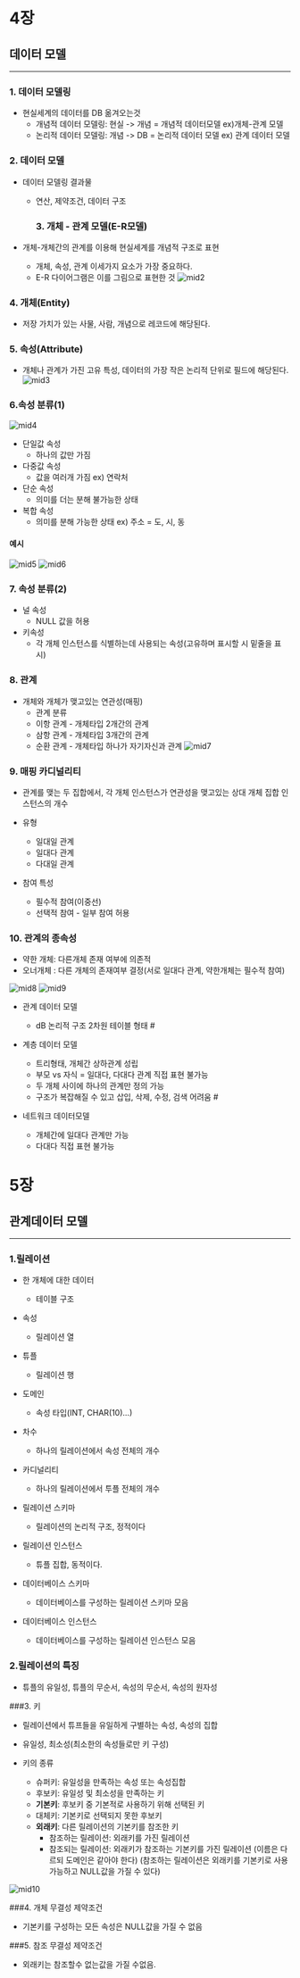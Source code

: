 4장
===

데이터 모델
-----------

---

### 1. 데이터 모델링

-	현실세계의 데이터를 DB 옮겨오는것
	-	개념적 데이터 모델링: 현실 -> 개념 = 개념적 데이터모델 ex)개체-관계 모델
	-	논리적 데이터 모델링: 개념 -> DB = 논리적 데이터 모델 ex) 관계 데이터 모델

### 2. 데이터 모델

-	데이터 모델링 결과물

	-	연산, 제약조건, 데이터 구조

		### 3. 개체 - 관계 모델(E-R모델)

-	개체-개체간의 관계를 이용해 현실세계를 개념적 구조로 표현

	-	개체, 속성, 관계 이세가지 요소가 가장 중요하다.
	-	E-R 다이어그램은 이를 그림으로 표현한 것 ![mid2](mid2.png)

### 4. 개체(Entity)

-	저장 가치가 있는 사물, 사람, 개념으로 레코드에 해당된다.

### 5. 속성(Attribute)

-	개체나 관계가 가진 고유 특성, 데이터의 가장 작은 논리적 단위로 필드에 해당된다. ![mid3](mid3.png)

### 6.속성 분류(1)

![mid4](mid4.png)

-	단일값 속성
	-	하나의 값만 가짐
-	다중값 속성
	-	값을 여러개 가짐 ex) 연락처
-	단순 속성
	-	의미를 더는 분해 불가능한 상태
-	복합 속성
	-	의미를 분해 가능한 상태 ex) 주소 = 도, 시, 동

#### 예시

![mid5](mid5.png) ![mid6](mid6.png)

### 7. 속성 분류(2)

-	널 속성
	-	NULL 값을 허용
-	키속성
	-	각 개체 인스턴스를 식별하는데 사용되는 속성(고유하며 표시할 시 밑줄을 표시)

### 8. 관계

-	개체와 개체가 맺고있는 연관성(매핑)
	-	관계 분류
	-	이항 관계 - 개체타입 2개간의 관계
	-	삼항 관계 - 개체타입 3개간의 관계
	-	순환 관계 - 개체타입 하나가 자기자신과 관계 ![mid7](mid7.png)

### 9. 매핑 카디널리티

-	관계를 맺는 두 집합에서, 각 개체 인스턴스가 연관성을 맺고있는 상대 개체 집합 인스턴스의 개수

-	유형

	-	일대일 관계
	-	일대다 관계
	-	다대일 관계  

-	참여 특성

	-	필수적 참여(이중선)
	-	선택적 참여 - 일부 참여 허용

### 10. 관계의 종속성

-	약한 개체: 다른개체 존재 여부에 의존적
-	오너개체 : 다른 개체의 존재여부 결정(서로 일대다 관계, 약한개체는 필수적 참여)

![mid8](mid8.png) ![mid9](mid9.png)

-	관계 데이터 모델
	-	dB 논리적 구조 2차원 테이블 형태 #
-	계층 데이터 모델

	-	트리형태, 개체간 상하관계 성립
	-	부모 vs 자식 = 일대다, 다대다 관계 직접 표현 불가능
	-	두 개체 사이에 하나의 관계만 정의 가능
	-	구조가 복잡해질 수 있고 삽입, 삭제, 수정, 검색 어려움 #

-	네트워크 데이터모델

	-	개체간에 일대다 관계만 가능
	-	다대다 직접 표현 불가능

5장
===

관계데이터 모델
---------------

---

### 1.릴레이션

-	한 개체에 대한 데이터
	-	테이블 구조
-	속성
	-	릴레이션 열
-	튜플

	-	릴레이션 행  

-	도메인

	-	속성 타입(INT, CHAR(10)...)

-	차수

	-	하나의 릴레이션에서 속성 전체의 개수

-	카디널리티

	-	하나의 릴레이션에서 투플 전체의 개수

-	릴레이션 스키마

	-	릴레이션의 논리적 구조, 정적이다

-	릴레이션 인스턴스

	-	튜플 집합, 동적이다.

-	데이터베이스 스키마

	-	데이터베이스를 구성하는 릴레이션 스키마 모음

-	데이터베이스 인스턴스

	-	데이터베이스를 구성하는 릴레이션 인스턴스 모음

### 2.릴레이션의 특징

-	튜플의 유일성, 튜플의 무순서, 속성의 무순서, 속성의 원자성

###3. 키

-	릴레이션에서 튜프들을 유일하게 구별하는 속성, 속성의 집합

-	유일성, 최소성(최소한의 속성들로만 키 구성)

-	키의 종류

	-	슈퍼키: 유일성을 만족하는 속성 또는 속성집합
	-	후보키: 유일성 및 최소성을 만족하는 키
	-	**기본키**: 후보키 중 기본적로 사용하기 위해 선택된 키
	-	대체키: 기본키로 선택되지 못한 후보키
	-	**외래키**: 다른 릴레이션의 기본키를 참조한 키
		-	참조하는 릴레이션: 외래키를 가진 릴레이션
		-	참조되는 릴레이션: 외래키가 참조하는 기본키를 가진 릴레이션 (이름은 다르되 도메인은 같아야 한다) (참조하는 릴레이션은 외래키를 기본키로 사용 가능하고 NULL값을 가질 수 있다)

![mid10](mid10.png)

###4. 개체 무결성 제약조건

-	기본키를 구성하는 모든 속성은 NULL값을 가질 수 없음

###5. 참조 무결성 제약조건

-	외래키는 참조할수 없는값을 가질 수없음.
